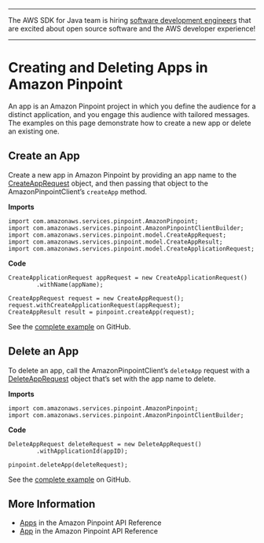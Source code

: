 --------

The AWS SDK for Java team is hiring [software development engineers](https://github.com/aws/aws-sdk-java-v2/issues/3156) that are excited about open source software and the AWS developer experience\!

--------

# Creating and Deleting Apps in Amazon Pinpoint<a name="examples-pinpoint-create-app"></a>

An app is an Amazon Pinpoint project in which you define the audience for a distinct application, and you engage this audience with tailored messages\. The examples on this page demonstrate how to create a new app or delete an existing one\.

## Create an App<a name="create-an-app"></a>

Create a new app in Amazon Pinpoint by providing an app name to the [CreateAppRequest](https://docs.aws.amazon.com/sdk-for-java/v1/reference/com/amazonaws/services/pinpoint/model/CreateAppRequest.html) object, and then passing that object to the AmazonPinpointClient’s `createApp` method\.

 **Imports** 

```
import com.amazonaws.services.pinpoint.AmazonPinpoint;
import com.amazonaws.services.pinpoint.AmazonPinpointClientBuilder;
import com.amazonaws.services.pinpoint.model.CreateAppRequest;
import com.amazonaws.services.pinpoint.model.CreateAppResult;
import com.amazonaws.services.pinpoint.model.CreateApplicationRequest;
```

 **Code** 

```
CreateApplicationRequest appRequest = new CreateApplicationRequest()
		.withName(appName);

CreateAppRequest request = new CreateAppRequest();
request.withCreateApplicationRequest(appRequest);
CreateAppResult result = pinpoint.createApp(request);
```

See the [complete example](https://github.com/awsdocs/aws-doc-sdk-examples/blob/master/java/example_code/pinpoint/src/main/java/com/example/pinpoint/CreateApp.java) on GitHub\.

## Delete an App<a name="delete-an-app"></a>

To delete an app, call the AmazonPinpointClient’s `deleteApp` request with a [DeleteAppRequest](https://docs.aws.amazon.com/sdk-for-java/v1/reference/com/amazonaws/services/pinpoint/model/DeleteAppRequest.html) object that’s set with the app name to delete\.

 **Imports** 

```
import com.amazonaws.services.pinpoint.AmazonPinpoint;
import com.amazonaws.services.pinpoint.AmazonPinpointClientBuilder;
```

 **Code** 

```
DeleteAppRequest deleteRequest = new DeleteAppRequest()
		.withApplicationId(appID);

pinpoint.deleteApp(deleteRequest);
```

See the [complete example](https://github.com/awsdocs/aws-doc-sdk-examples/blob/master/java/example_code/pinpoint/src/main/java/com/example/pinpoint/DeleteApp.java) on GitHub\.

## More Information<a name="more-information"></a>
+  [Apps](http://docs.aws.amazon.com/pinpoint/latest/apireference/rest-api-apps.html) in the Amazon Pinpoint API Reference
+  [App](http://docs.aws.amazon.com/pinpoint/latest/apireference/rest-api-app.html) in the Amazon Pinpoint API Reference